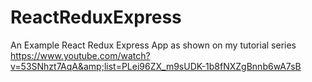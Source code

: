 # ReactReduxExpress
An Example React Redux Express App as shown on my tutorial series https://www.youtube.com/watch?v=53SNhzt7AqA&amp;list=PLei96ZX_m9sUDK-1b8fNXZgBnnb6wA7sB
